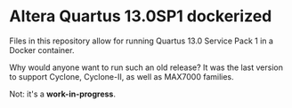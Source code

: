 # Altera Quartus 13.0SP1 dockerized 

Files in this repository allow for running Quartus 13.0 Service Pack 1 in a Docker container. 

Why would anyone want to run such an old release? It was the last version to support Cyclone, Cyclone-II, as well as MAX7000 families.

Not: it's a **work-in-progress**.





